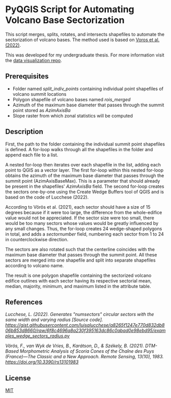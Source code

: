 # PyQGIS Script for Automating Volcano Base Sectorization

This script merges, splits, rotates, and intersects shapefiles to automate the sectorization of volcano bases. The method used is based on [Voros et al. (2022)](https://doi.org/10.3390/rs13101983).

This was developed for my undergraduate thesis. For more information visit the [data visualization repo](https://github.com/eftoribio/volc-sector-automation).

## Prerequisites
- Folder named *split_indiv_points* containing individual point shapefiles of volcano summit locations
- Polygon shapefile of volcano bases named *rois_merged*
- Azimuth of the maximum base diameter that passes through the summit point stored as *AzimAxisBa*
- Slope raster from which zonal statistics will be computed
## Description
First, the path to the folder containing the individual summit point shapefiles is defined. A for-loop walks through all the shapefiles in the folder and append each file to a list.

A nested for-loop then iterates over each shapefile in the list, adding each point to QGIS as a vector layer. The first for-loop within this nested for-loop obtains the azimuth of the maximum base diameter that passes through the summit point (AzimAxisBaseMax). This is a parameter that should already be present in the shapefiles' *AzimAxisBa* field. The second for-loop creates the sectors one-by-one using the Create Wedge Buffers tool of QGIS and is based on the code of Lucchese (2022).

According to Vörös et al. (2021), each sector should have a size of 15 degrees because if it were too large, the difference from the whole-edifice value would not be appreciated. If the sector size were too small, there would be too many sectors whose values would be greatly influenced by any small changes. Thus, the for-loop creates 24 wedge-shaped polygons in total, and adds a *sectornumber* field, numbering each sector from 1 to 24 in counterclockwise direction.

The sectors are also rotated such that the centerline coincides with the maximum base diameter that passes through the summit point. All these sectors are merged into one shapefile and split into separate shapefiles according to volcano name.

The result is one polygon shapefile containing the sectorized volcano edifice outlines with each sector having its respective sectorial mean, median, majority, minimum, and maximum listed in the attribute table.

## References
*Lucchese, L. (2022). Generates "numsectors" circular sectors with the same width and varying radius [Source code]. https://gist.githubusercontent.com/luisalucchese/a8265f1247e770d832db806b853d8660/raw/6f8c4696a8a230f395163dc86c0abad0e98ebd95/examples_wedge_sectors_radius.py*

*Vörös, F., van Wyk de Vries, B., Karátson, D., & Székely, B. (2021). DTM-Based Morphometric Analysis of Scoria Cones of the Chaîne des Puys (France)—The Classic and a New Approach. Remote Sensing, 13(10), 1983. https://doi.org/10.3390/rs13101983*

## License

[MIT](https://github.com/eftoribio/volc-sector-automation/blob/main/LICENSE)
